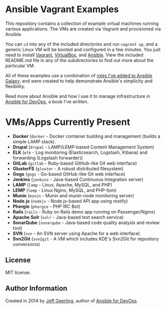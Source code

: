 # Ansible Vagrant Examples

This repository contains a collection of example virtual machines running various applications. The VMs are created via Vagrant and provisioned via Ansible.

You can `cd` into any of the included directories and run `vagrant up`, and a generic Linux VM will be booted and configured in a few minutes. You just need to install [Vagrant](http://vagrantup.com/), [VirtualBox](https://www.virtualbox.org/), and [Ansible](http://www.ansible.com/). View the included README.md file in any of the subdirectories to find out more about the particular VM.

All of these examples use a combination of [roles I've added to Ansible Galaxy](https://servercheck.in/blog/using-ansible-galaxy), and were created to help demonstrate Ansible's simplicity and flexibility.

Read more about Ansible and how I use it to manage infrastructure in [Ansible for DevOps](https://www.ansiblefordevops.com/), a book I've written.

# VMs/Apps Currently Present

  - **Docker** (`docker` - Docker container building and management (builds a simple LAMP stack).
  - **Drupal** (`drupal` - LAMP/LEMP-based Content Management System)
  - **ELK** (`elk` - Log monitoring (Elasticsearch, Logstash, Kibana) and forwarding (Logstash forwarder))
  - **GitLab** (`gitlab` - Ruby-based GitHub-like Git web interface)
  - **GlusterFS** (`gluster` - A robust distributed filesystem)
  - **Gogs** (`gogs` - Go-based GitHub-like Git web interface)
  - **Jenkins** (`jenkins` - Java-based Continuous Integration server)
  - **LAMP** (`lamp` - Linux, Apache, MySQL, and PHP)
  - **LEMP** (`lemp` - Linux Nginx, MySQL, and PHP-fpm)
  - **Munin** (`munin` - Munin and munin-node monitoring server)
  - **Node.js** (`nodejs` - Node.js-based API app using restify)
  - **Phergie** (`phergie` - PHP IRC Bot)
  - **Rails** (`rails` - Ruby on Rails demo app running on Passenger/Nginx)
  - **Apache Solr** (`solr` - Java-based text search service)
  - **SonarQube** (`sonarqube` - Java-based code quality analysis and review tool)
  - **SVN** (`svn` - An SVN server using Apache for a web interface)
  - **Svn2Git** (`svn2git` - A VM which includes KDE's Svn2Git for repository conversions)

## License

MIT license.

## Author Information

Created in 2014 by [Jeff Geerling](http://jeffgeerling.com/), author of [Ansible for DevOps](https://www.ansiblefordevops.com/).

